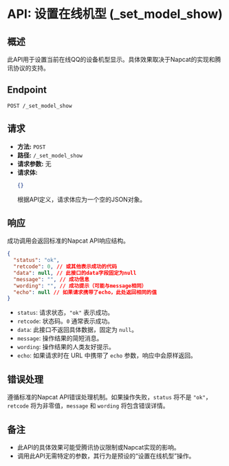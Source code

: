 # API: 设置在线机型 (_set_model_show)

## 概述

此API用于设置当前在线QQ的设备机型显示。具体效果取决于Napcat的实现和腾讯协议的支持。

## Endpoint

`POST /_set_model_show`

## 请求

*   **方法:** `POST`
*   **路径:** `/_set_model_show`
*   **请求参数:** 无
*   **请求体:**
    ```json
    {}
    ```
    根据API定义，请求体应为一个空的JSON对象。

## 响应

成功调用会返回标准的Napcat API响应结构。

```json
{
  "status": "ok",
  "retcode": 0, // 或其他表示成功的代码
  "data": null, // 此接口的data字段固定为null
  "message": "", // 成功信息
  "wording": "", // 成功提示（可能与message相同）
  "echo": null // 如果请求携带了echo，此处返回相同的值
}
```

*   `status`: 请求状态，`"ok"` 表示成功。
*   `retcode`: 状态码。`0` 通常表示成功。
*   `data`: 此接口不返回具体数据，固定为 `null`。
*   `message`: 操作结果的简短消息。
*   `wording`: 操作结果的人类友好提示。
*   `echo`: 如果请求时在 URL 中携带了 `echo` 参数，响应中会原样返回。

## 错误处理

遵循标准的Napcat API错误处理机制。如果操作失败，`status` 将不是 `"ok"`，`retcode` 将为非零值，`message` 和 `wording` 将包含错误详情。

## 备注

*   此API的具体效果可能受腾讯协议限制或Napcat实现的影响。
*   调用此API无需特定的参数，其行为是预设的“设置在线机型”操作。

